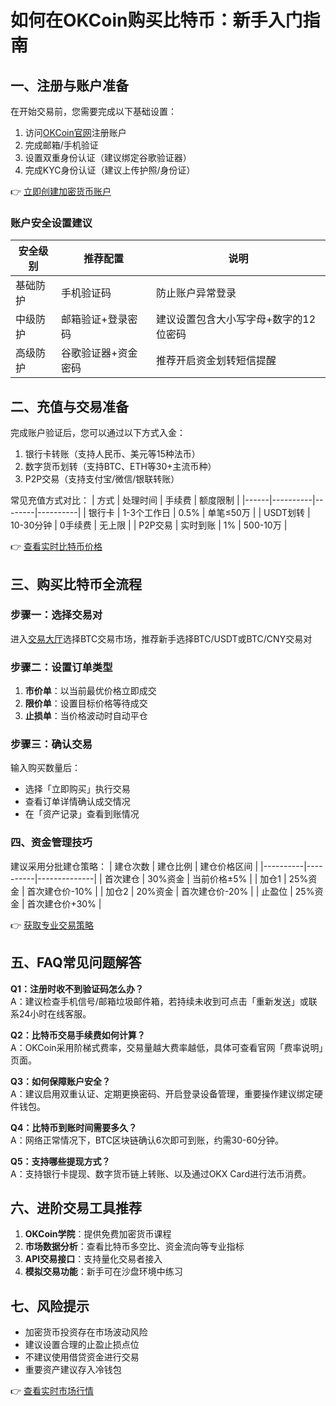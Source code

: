 # 如何在OKCoin购买比特币：新手入门指南

## 一、注册与账户准备
在开始交易前，您需要完成以下基础设置：
1. 访问[OKCoin官网](https://bit.ly/okx_welcome)注册账户
2. 完成邮箱/手机验证
3. 设置双重身份认证（建议绑定谷歌验证器）
4. 完成KYC身份认证（建议上传护照/身份证）

👉 [立即创建加密货币账户](https://bit.ly/okx_welcome)

### 账户安全设置建议
| 安全级别 | 推荐配置 | 说明 |
|---------|----------|------|
| 基础防护 | 手机验证码 | 防止账户异常登录 |
| 中级防护 | 邮箱验证+登录密码 | 建议设置包含大小写字母+数字的12位密码 |
| 高级防护 | 谷歌验证器+资金密码 | 推荐开启资金划转短信提醒 |

## 二、充值与交易准备
完成账户验证后，您可以通过以下方式入金：
1. 银行卡转账（支持人民币、美元等15种法币）
2. 数字货币划转（支持BTC、ETH等30+主流币种）
3. P2P交易（支持支付宝/微信/银联转账）

常见充值方式对比：
| 方式 | 处理时间 | 手续费 | 额度限制 |
|------|----------|--------|----------|
| 银行卡 | 1-3个工作日 | 0.5% | 单笔≤50万 |
| USDT划转 | 10-30分钟 | 0手续费 | 无上限 |
| P2P交易 | 实时到账 | 1% | 500-10万 |

👉 [查看实时比特币价格](https://bit.ly/okx_welcome)

## 三、购买比特币全流程
### 步骤一：选择交易对
进入[交易大厅](https://bit.ly/okx_welcome)选择BTC交易市场，推荐新手选择BTC/USDT或BTC/CNY交易对

### 步骤二：设置订单类型
1. **市价单**：以当前最优价格立即成交
2. **限价单**：设置目标价格等待成交
3. **止损单**：当价格波动时自动平仓

### 步骤三：确认交易
输入购买数量后：
- 选择「立即购买」执行交易
- 查看订单详情确认成交情况
- 在「资产记录」查看到账情况

### 四、资金管理技巧
建议采用分批建仓策略：
| 建仓次数 | 建仓比例 | 建仓价格区间 |
|----------|----------|--------------|
| 首次建仓 | 30%资金 | 当前价格±5% |
| 加仓1 | 25%资金 | 首次建仓价-10% |
| 加仓2 | 20%资金 | 首次建仓价-20% |
| 止盈位 | 25%资金 | 首次建仓价+30% |

👉 [获取专业交易策略](https://bit.ly/okx_welcome)

## 五、FAQ常见问题解答

**Q1：注册时收不到验证码怎么办？**  
A：建议检查手机信号/邮箱垃圾邮件箱，若持续未收到可点击「重新发送」或联系24小时在线客服。

**Q2：比特币交易手续费如何计算？**  
A：OKCoin采用阶梯式费率，交易量越大费率越低，具体可查看官网「费率说明」页面。

**Q3：如何保障账户安全？**  
A：建议启用双重认证、定期更换密码、开启登录设备管理，重要操作建议绑定硬件钱包。

**Q4：比特币到账时间需要多久？**  
A：网络正常情况下，BTC区块链确认6次即可到账，约需30-60分钟。

**Q5：支持哪些提现方式？**  
A：支持银行卡提现、数字货币链上转账、以及通过OKX Card进行法币消费。

## 六、进阶交易工具推荐
1. **OKCoin学院**：提供免费加密货币课程
2. **市场数据分析**：查看比特币多空比、资金流向等专业指标
3. **API交易接口**：支持量化交易者接入
4. **模拟交易功能**：新手可在沙盘环境中练习

## 七、风险提示
- 加密货币投资存在市场波动风险
- 建议设置合理的止盈止损点位
- 不建议使用借贷资金进行交易
- 重要资产建议存入冷钱包

👉 [查看实时市场行情](https://bit.ly/okx_welcome)